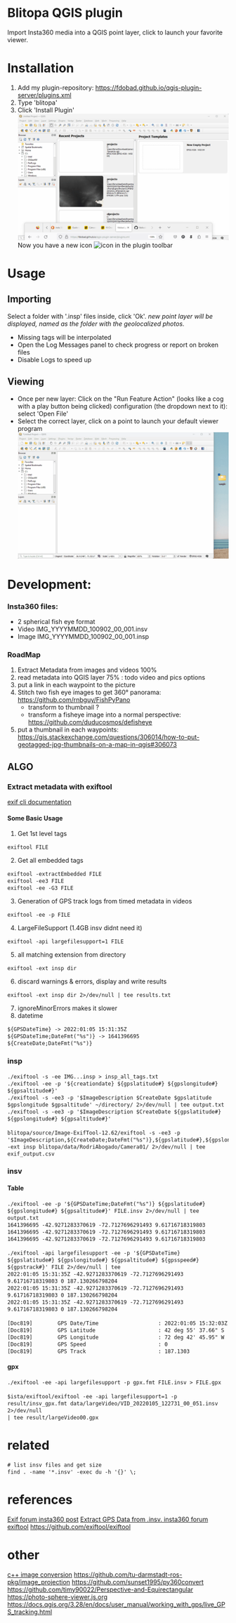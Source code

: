 # Blitopa QGIS plugin

Import Insta360 media into a QGIS point layer, click to launch your favorite viewer.

# Installation
1. Add my plugin-repository: https://fdobad.github.io/qgis-plugin-server/plugins.xml
2. Type 'blitopa'
3. Click 'Install Plugin'
![install gif](blitopa_installation.gif)
Now you have a new icon ![icon](insta/insta16.png) in the plugin toolbar

# Usage
## Importing
Select a folder with '.insp' files inside, click 'Ok'.
_new point layer will be displayed, named as the folder with the geolocalized photos._
- Missing tags will be interpolated
- Open the Log Messages panel to check progress or report on broken files
- Disable Logs to speed up

## Viewing
- Once per new layer: Click on the "Run Feature Action" (looks like a cog with a play button being clicked) configuration (the dropdown next to it): select 'Open File'
- Select the correct layer, click on a point to launch your default viewer program
![usage gif](blitopa_usage.gif)



# Development:
### Insta360 files:
- 2 spherical fish eye format  
- Video IMG_YYYYMMDD_100902_00_001.insv
- Image IMG_YYYYMMDD_100902_00_001.insp

### RoadMap
1. Extract Metadata from images and videos 100%
2. read metadata into QGIS layer 75% : todo video and pics options
3. put a link in each waypoint to the picture
4. Stitch two fish eye images to get 360° panorama: https://github.com/rnbguy/FishPyPano
    - transform to thumbnail ?
    - transform a fisheye image into a normal perspective: https://github.com/duducosmos/defisheye
5. put a thumbnail in each waypoints: https://gis.stackexchange.com/questions/306014/how-to-put-geotagged-jpg-thumbnails-on-a-map-in-qgis#306073

## ALGO
### Extract metadata with exiftool
[exif cli documentation](https://exiftool.org/exiftool_pod.html)  

#### Some Basic Usage
1. Get 1st level tags 
```
exiftool FILE
```
2. Get all embedded tags  
```
exiftool -extractEmbedded FILE
exiftool -ee3 FILE
exiftool -ee -G3 FILE
```
3. Generation of GPS track logs from timed metadata in videos  
```
exiftool -ee -p FILE
```
4. LargeFileSupport (1.4GB insv didnt need it)
```
exiftool -api largefilesupport=1 FILE
```
5. all matching extension from directory
```
exiftool -ext insp dir
```
6. discard warnings & errors, display and write results
```
exiftool -ext insp dir 2>/dev/null | tee results.txt
```
7. ignoreMinorErrors makes it slower
8. datetime
```
${GPSDateTime} -> 2022:01:05 15:31:35Z
${GPSDateTime;DateFmt("%s")} -> 1641396695
${CreateDate;DateFmt("%s")}
```

### insp
```
./exiftool -s -ee IMG...insp > insp_all_tags.txt
./exiftool -ee -p '${creationdate} ${gpslatitude#} ${gpslongitude#} ${gpsaltitude#}' 
./exiftool -s -ee3 -p '$ImageDescription $CreateDate $gpslatitude $gpslongitude $gpsaltitude' ~/directory/ 2>/dev/null | tee output.txt
./exiftool -s -ee3 -p '$ImageDescription $CreateDate ${gpslatitude#} ${gpslongitude#} ${gpsaltitude#}'

blitopa/source/Image-ExifTool-12.62/exiftool -s -ee3 -p '$ImageDescription,${CreateDate;DateFmt("%s")},${gpslatitude#},${gpslongitude#},${gpsaltitude#}' -ext insp blitopa/data/RodriAbogado/Camera01/ 2>/dev/null | tee exif_output.csv
```

### insv
#### Table 
```
./exiftool -ee -p '${GPSDateTime;DateFmt("%s")} ${gpslatitude#} ${gpslongitude#} ${gpsaltitude#}' FILE.insv 2>/dev/null | tee output.txt
1641396695 -42.9271283370619 -72.7127696291493 9.61716718319803
1641396695 -42.9271283370619 -72.7127696291493 9.61716718319803
1641396695 -42.9271283370619 -72.7127696291493 9.61716718319803

./exiftool -api largefilesupport -ee -p '${GPSDateTime} ${gpslatitude#} ${gpslongitude#} ${gpsaltitude#} ${gpsspeed#} ${gpstrack#}' FILE 2>/dev/null | tee
2022:01:05 15:31:35Z -42.9271283370619 -72.7127696291493 9.61716718319803 0 187.130266798204
2022:01:05 15:31:35Z -42.9271283370619 -72.7127696291493 9.61716718319803 0 187.130266798204
2022:01:05 15:31:35Z -42.9271283370619 -72.7127696291493 9.61716718319803 0 187.130266798204

[Doc819]        GPS Date/Time                   : 2022:01:05 15:32:03Z                                                                       
[Doc819]        GPS Latitude                    : 42 deg 55' 37.66" S                                                                        
[Doc819]        GPS Longitude                   : 72 deg 42' 45.95" W                                                                        
[Doc819]        GPS Speed                       : 0                                                                                          
[Doc819]        GPS Track                       : 187.1303                                                                                   
```
#### gpx
```
./exiftool -ee -api largefilesupport -p gpx.fmt FILE.insv > FILE.gpx

$ista/exiftool/exiftool -ee -api largefilesupport=1 -p result/insv_gpx.fmt data/largeVideo/VID_20220105_122731_00_051.insv 2>/dev/null 
| tee result/largeVideo00.gpx
```

# related
```
# list insv files and get size
find . -name '*.insv' -exec du -h '{}' \;
```

# references
[Exif forum insta360 post](https://exiftool.org/forum/index.php?topic=9884.30)
[Extract GPS Data from .insv. insta360 forum](https://forums.insta360.com/section/14/post/5415/)
[exiftool](https://exiftool.org/)
https://github.com/exiftool/exiftool

# other
[c++ image conversion](https://github.com/chinhsuanwu/360-converter/blob/master/example/example.cpp)
https://github.com/tu-darmstadt-ros-pkg/image_projection
https://github.com/sunset1995/py360convert
https://github.com/timy90022/Perspective-and-Equirectangular
https://photo-sphere-viewer.js.org
https://docs.qgis.org/3.28/en/docs/user_manual/working_with_gps/live_GPS_tracking.html
